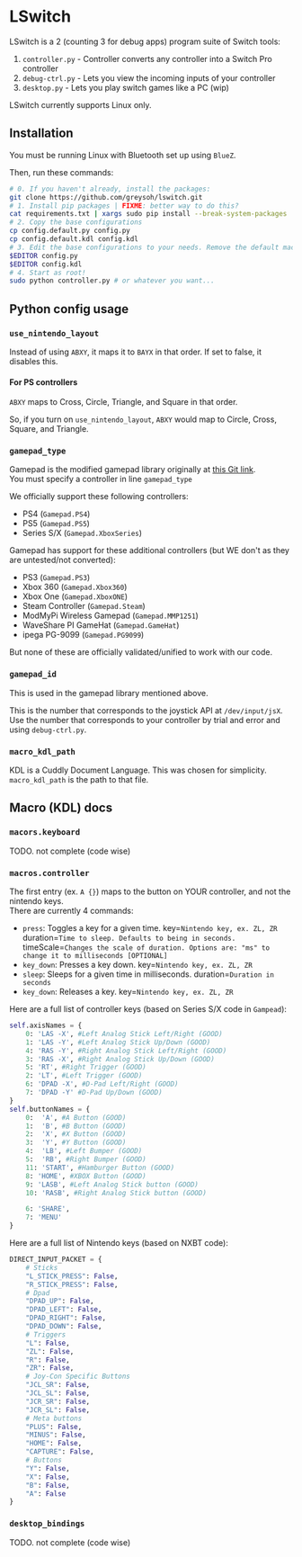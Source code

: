 # LSwitch
LSwitch is a 2 (counting 3 for debug apps) program suite of Switch tools:
1. `controller.py` - Controller converts any controller into a Switch Pro controller
2. `debug-ctrl.py` - Lets you view the incoming inputs of your controller
3. `desktop.py` - Lets you play switch games like a PC (wip)  
  
LSwitch currently supports Linux only. 
## Installation
You must be running Linux with Bluetooth set up using `BlueZ`.  
  
Then, run these commands:
```bash
# 0. If you haven't already, install the packages:
git clone https://github.com/greysoh/lswitch.git
# 1. Install pip packages | FIXME: better way to do this?
cat requirements.txt | xargs sudo pip install --break-system-packages
# 2. Copy the base configurations
cp config.default.py config.py
cp config.default.kdl config.kdl
# 3. Edit the base configurations to your needs. Remove the default macros unless you need them, and maybe add your own?
$EDITOR config.py
$EDITOR config.kdl
# 4. Start as root!
sudo python controller.py # or whatever you want...
```
## Python config usage
### `use_nintendo_layout`
Instead of using `ABXY`, it maps it to `BAYX` in that order. If set to false, it disables this.
#### For PS controllers
`ABXY` maps to Cross, Circle, Triangle, and Square in that order.  
  
So, if you turn on `use_nintendo_layout`, `ABXY` would map to Circle, Cross, Square, and Triangle.
### `gamepad_type`
Gamepad is the modified gamepad library originally at [this Git link](https://github.com/piborg/gamepad).  
You must specify a controller in line `gamepad_type`
  
We officially support these following controllers:
* PS4 (`Gamepad.PS4`)
* PS5 (`Gamepad.PS5`)
* Series S/X (`Gamepad.XboxSeries`)

Gamepad has support for these additional controllers (but WE don't as they are untested/not converted):
* PS3 (`Gamepad.PS3`)
* Xbox 360 (`Gamepad.Xbox360`)
* Xbox One (`Gamepad.XboxONE`)
* Steam Controller (`Gamepad.Steam`)
* ModMyPi Wireless Gamepad (`Gamepad.MMP1251`)
* WaveShare PI GameHat (`Gamepad.GameHat`)
* ipega PG-9099 (`Gamepad.PG9099`)
  
But none of these are officially validated/unified to work with our code.
### `gamepad_id`
This is used in the gamepad library mentioned above.  
  
This is the number that corresponds to the joystick API at `/dev/input/jsX`. Use the number that corresponds to your controller by trial and error and using `debug-ctrl.py`.
### `macro_kdl_path`
KDL is a Cuddly Document Language. This was chosen for simplicity. `macro_kdl_path` is the path to that file.
## Macro (KDL) docs
### `macors.keyboard`
TODO. not complete (code wise)
### `macros.controller`
The first entry (ex. `A {}`) maps to the button on YOUR controller, and not the nintendo keys.  
There are currently 4 commands:
* `press`: Toggles a key for a given time. key=`Nintendo key, ex. ZL, ZR` duration=`Time to sleep. Defaults to being in seconds.` timeScale=`Changes the scale of duration. Options are: "ms" to change it to milliseconds [OPTIONAL]`
* `key_down`: Presses a key down. key=`Nintendo key, ex. ZL, ZR`
* `sleep`: Sleeps for a given time in milliseconds. duration=`Duration in seconds`
* `key_down`: Releases a key. key=`Nintendo key, ex. ZL, ZR`  
  
Here are a full list of controller keys (based on Series S/X code in `Gampead`):
```py
self.axisNames = {
    0: 'LAS -X', #Left Analog Stick Left/Right (GOOD)
    1: 'LAS -Y', #Left Analog Stick Up/Down (GOOD)
    4: 'RAS -Y', #Right Analog Stick Left/Right (GOOD)
    3: 'RAS -X', #Right Analog Stick Up/Down (GOOD)
    5: 'RT', #Right Trigger (GOOD)
    2: 'LT', #Left Trigger (GOOD)
    6: 'DPAD -X', #D-Pad Left/Right (GOOD)
    7: 'DPAD -Y' #D-Pad Up/Down (GOOD)
}
self.buttonNames = {
    0:  'A', #A Button (GOOD)
    1:  'B', #B Button (GOOD)
    2:  'X', #X Button (GOOD)
    3:  'Y', #Y Button (GOOD)
    4:  'LB', #Left Bumper (GOOD)
    5:  'RB', #Right Bumper (GOOD)
    11: 'START', #Hamburger Button (GOOD)
    8: 'HOME', #XBOX Button (GOOD)
    9: 'LASB', #Left Analog Stick button (GOOD)
    10: 'RASB', #Right Analog Stick button (GOOD)

    6: 'SHARE',
    7: 'MENU'
}
```
Here are a full list of Nintendo keys (based on NXBT code):
```py
DIRECT_INPUT_PACKET = {
    # Sticks
    "L_STICK_PRESS": False,
    "R_STICK_PRESS": False,
    # Dpad
    "DPAD_UP": False,
    "DPAD_LEFT": False,
    "DPAD_RIGHT": False,
    "DPAD_DOWN": False,
    # Triggers
    "L": False,
    "ZL": False,
    "R": False,
    "ZR": False,
    # Joy-Con Specific Buttons
    "JCL_SR": False,
    "JCL_SL": False,
    "JCR_SR": False,
    "JCR_SL": False,
    # Meta buttons
    "PLUS": False,
    "MINUS": False,
    "HOME": False,
    "CAPTURE": False,
    # Buttons
    "Y": False,
    "X": False,
    "B": False,
    "A": False
}
```
### `desktop_bindings`
TODO. not complete (code wise)